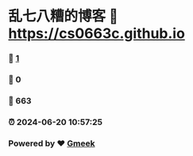 # 乱七八糟的博客 :link: https://cs0663c.github.io 
### :page_facing_up: [1](https://cs0663c.github.io/tag.html) 
### :speech_balloon: 0 
### :hibiscus: 663 
### :alarm_clock: 2024-06-20 10:57:25 
### Powered by :heart: [Gmeek](https://github.com/Meekdai/Gmeek)
